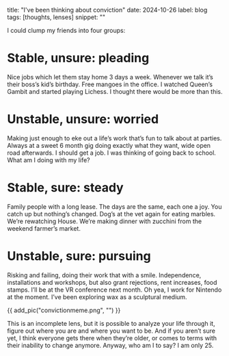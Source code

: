 title: "I've been thinking about conviction"
date: 2024-10-26
label: blog
tags: [thoughts, lenses]
snippet: ""

I could clump my friends into four groups:

# Stable, unsure: pleading
Nice jobs which let them stay home 3 days a week. Whenever we talk it’s their boss’s kid’s birthday. Free mangoes in the office. I watched Queen’s Gambit and started playing Lichess.  I thought there would be more than this.

# Unstable, unsure: worried
Making just enough to eke out a life’s work that’s fun to talk about at parties. Always at a sweet 6 month gig doing exactly what they want, wide open road afterwards. I should get a job. I was thinking of going back to school. What am I doing with my life? 

# Stable, sure: steady
Family people with a long lease. The days are the same, each one a joy. You catch up but nothing’s changed. Dog’s at the vet again for eating marbles. We’re rewatching House. We’re making dinner with zucchini from the weekend farmer’s market. 

# Unstable, sure: pursuing
Risking and failing, doing their work that with a smile. Independence, installations and workshops, but also grant rejections, rent increases, food stamps. I’ll be at the VR conference next month. Oh yea, I work for Nintendo at the moment. I’ve been exploring wax as a sculptural medium.

{{ add_pic("convictionmeme.png", "") }}

This is an incomplete lens, but it is possible to analyze your life through it, figure out where you are and where you want to be. And if you aren’t sure yet, I think everyone gets there when they’re older, or comes to terms with their inability to change anymore. Anyway, who am I to say? I am only 25.

